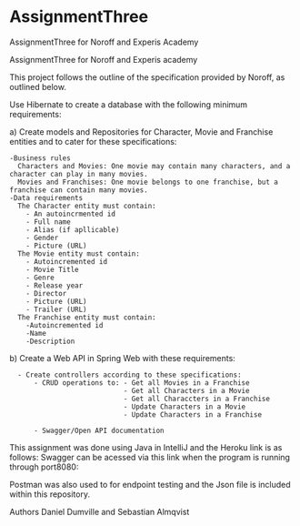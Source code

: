 # AssignmentThree
AssignmentThree for Noroff and Experis Academy

AssignmentThree for Noroff and Experis academy

This project follows the outline of the specification provided by Noroff, as outlined below.

Use Hibernate to create a database with the following minimum requirements: 

a) Create models and Repositories for Character, Movie and Franchise entities and to cater for these specifications:

    -Business rules
      Characters and Movies: One movie may contain many characters, and a character can play in many movies.
      Movies and Franchises: One movie belongs to one franchise, but a franchise can contain many movies.
    -Data requirements
      The Character entity must contain:
        - An autoincrmented id
        - Full name
        - Alias (if apllicable)
        - Gender
        - Picture (URL)
      The Movie entity must contain:
        - Autoincremented id
        - Movie Title
        - Genre
        - Release year
        - Director
        - Picture (URL)
        - Trailer (URL)
      The Franchise entity must contain:
        -Autoincremented id
        -Name
        -Description
    
 b) Create a Web API in Spring Web with these requirements:
 
      - Create controllers according to these specifications:
          - CRUD operations to: - Get all Movies in a Franchise
                                - Get all Characters in a Movie
                                - Get all Characcters in a Franchise
                                - Update Characters in a Movie
                                - Update Characters in a Franchise      
                                
          - Swagger/Open API documentation

This assignment was done using Java in IntelliJ and the Heroku link is as follows:
Swagger can be acessed via this link when the program is running through port8080:


Postman was also used to for endpoint testing and the Json file is included within this repository.

Authors Daniel Dumville and Sebastian Almqvist
      
